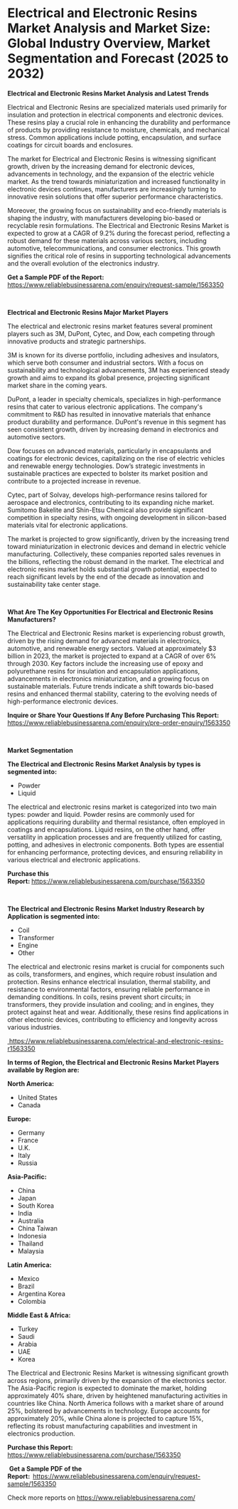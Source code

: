 <p><h1>Electrical and Electronic Resins Market Analysis and Market Size: Global Industry Overview, Market Segmentation and Forecast (2025 to 2032)</h1></p><p><strong>Electrical and Electronic Resins Market Analysis and Latest Trends</strong></p>
<p><p>Electrical and Electronic Resins are specialized materials used primarily for insulation and protection in electrical components and electronic devices. These resins play a crucial role in enhancing the durability and performance of products by providing resistance to moisture, chemicals, and mechanical stress. Common applications include potting, encapsulation, and surface coatings for circuit boards and enclosures.</p><p>The market for Electrical and Electronic Resins is witnessing significant growth, driven by the increasing demand for electronic devices, advancements in technology, and the expansion of the electric vehicle market. As the trend towards miniaturization and increased functionality in electronic devices continues, manufacturers are increasingly turning to innovative resin solutions that offer superior performance characteristics.</p><p>Moreover, the growing focus on sustainability and eco-friendly materials is shaping the industry, with manufacturers developing bio-based or recyclable resin formulations. The Electrical and Electronic Resins Market is expected to grow at a CAGR of 9.2% during the forecast period, reflecting a robust demand for these materials across various sectors, including automotive, telecommunications, and consumer electronics. This growth signifies the critical role of resins in supporting technological advancements and the overall evolution of the electronics industry.</p></p>
<p><strong>Get a Sample PDF of the Report:&nbsp;</strong> <a href="https://www.reliablebusinessarena.com/enquiry/request-sample/1563350?utm_campaign=2317&utm_medium=2&utm_source=Github&utm_content=ia&utm_term=02042025&utm_id=electrical-and-electronic-resins">https://www.reliablebusinessarena.com/enquiry/request-sample/1563350</a></p>
<p>&nbsp;</p>
<p><strong>Electrical and Electronic Resins Major Market Players</strong></p>
<p><p>The electrical and electronic resins market features several prominent players such as 3M, DuPont, Cytec, and Dow, each competing through innovative products and strategic partnerships. </p><p>3M is known for its diverse portfolio, including adhesives and insulators, which serve both consumer and industrial sectors. With a focus on sustainability and technological advancements, 3M has experienced steady growth and aims to expand its global presence, projecting significant market share in the coming years.</p><p>DuPont, a leader in specialty chemicals, specializes in high-performance resins that cater to various electronic applications. The company's commitment to R&D has resulted in innovative materials that enhance product durability and performance. DuPont's revenue in this segment has seen consistent growth, driven by increasing demand in electronics and automotive sectors.</p><p>Dow focuses on advanced materials, particularly in encapsulants and coatings for electronic devices, capitalizing on the rise of electric vehicles and renewable energy technologies. Dow’s strategic investments in sustainable practices are expected to bolster its market position and contribute to a projected increase in revenue.</p><p>Cytec, part of Solvay, develops high-performance resins tailored for aerospace and electronics, contributing to its expanding niche market. Sumitomo Bakelite and Shin-Etsu Chemical also provide significant competition in specialty resins, with ongoing development in silicon-based materials vital for electronic applications.</p><p>The market is projected to grow significantly, driven by the increasing trend toward miniaturization in electronic devices and demand in electric vehicle manufacturing. Collectively, these companies reported sales revenues in the billions, reflecting the robust demand in the market. The electrical and electronic resins market holds substantial growth potential, expected to reach significant levels by the end of the decade as innovation and sustainability take center stage.</p></p>
<p>&nbsp;</p>
<p><strong>What Are The Key Opportunities For Electrical and Electronic Resins Manufacturers?</strong></p>
<p><p>The Electrical and Electronic Resins market is experiencing robust growth, driven by the rising demand for advanced materials in electronics, automotive, and renewable energy sectors. Valued at approximately $3 billion in 2023, the market is projected to expand at a CAGR of over 6% through 2030. Key factors include the increasing use of epoxy and polyurethane resins for insulation and encapsulation applications, advancements in electronics miniaturization, and a growing focus on sustainable materials. Future trends indicate a shift towards bio-based resins and enhanced thermal stability, catering to the evolving needs of high-performance electronic devices.</p></p>
<p><strong>Inquire or Share Your Questions If Any Before Purchasing This Report:</strong> <a href="https://www.reliablebusinessarena.com/enquiry/pre-order-enquiry/1563350?utm_campaign=2317&utm_medium=2&utm_source=Github&utm_content=ia&utm_term=02042025&utm_id=electrical-and-electronic-resins">https://www.reliablebusinessarena.com/enquiry/pre-order-enquiry/1563350</a></p>
<p>&nbsp;</p>
<p><strong>Market Segmentation</strong></p>
<p><strong>The Electrical and Electronic Resins Market Analysis by types is segmented into:</strong></p>
<p><ul><li>Powder</li><li>Liquid</li></ul></p>
<p><p>The electrical and electronic resins market is categorized into two main types: powder and liquid. Powder resins are commonly used for applications requiring durability and thermal resistance, often employed in coatings and encapsulations. Liquid resins, on the other hand, offer versatility in application processes and are frequently utilized for casting, potting, and adhesives in electronic components. Both types are essential for enhancing performance, protecting devices, and ensuring reliability in various electrical and electronic applications.</p></p>
<p><strong>Purchase this Report:&nbsp;</strong><a href="https://www.reliablebusinessarena.com/purchase/1563350?utm_campaign=2317&utm_medium=2&utm_source=Github&utm_content=ia&utm_term=02042025&utm_id=electrical-and-electronic-resins">https://www.reliablebusinessarena.com/purchase/1563350</a></p>
<p>&nbsp;</p>
<p><strong>The Electrical and Electronic Resins Market Industry Research by Application is segmented into:</strong></p>
<p><ul><li>Coil</li><li>Transformer</li><li>Engine</li><li>Other</li></ul></p>
<p><p>The electrical and electronic resins market is crucial for components such as coils, transformers, and engines, which require robust insulation and protection. Resins enhance electrical insulation, thermal stability, and resistance to environmental factors, ensuring reliable performance in demanding conditions. In coils, resins prevent short circuits; in transformers, they provide insulation and cooling; and in engines, they protect against heat and wear. Additionally, these resins find applications in other electronic devices, contributing to efficiency and longevity across various industries.</p></p>
<p><a href="https://www.reliablebusinessarena.com/electrical-and-electronic-resins-r1563350?utm_campaign=2317&utm_medium=2&utm_source=Github&utm_content=ia&utm_term=02042025&utm_id=electrical-and-electronic-resins">&nbsp;https://www.reliablebusinessarena.com/electrical-and-electronic-resins-r1563350</a></p>
<p><strong>In terms of Region, the Electrical and Electronic Resins Market Players available by Region are:</strong></p>
<p>
    <p> <strong> North America: </strong>
        <ul>
            <li>United States</li>
            <li>Canada</li>
        </ul>
        </p> 
    <p> <strong> Europe: </strong>
        <ul>
            <li>Germany</li>
            <li>France</li>
            <li>U.K.</li>
            <li>Italy</li>
            <li>Russia</li>
        </ul>
        </p> 
    <p> <strong> Asia-Pacific: </strong>
        <ul>
            <li>China</li>
            <li>Japan</li>
            <li>South Korea</li>
            <li>India</li>
            <li>Australia</li>
            <li>China Taiwan</li>
            <li>Indonesia</li>
            <li>Thailand</li>
            <li>Malaysia</li>
        </ul>
        </p> 
    <p> <strong> Latin America: </strong>
        <ul>
            <li>Mexico</li>
            <li>Brazil</li>
            <li>Argentina Korea</li>
            <li>Colombia</li>
        </ul>
        </p> 
    <p> <strong> Middle East & Africa: </strong>
        <ul>
            <li>Turkey</li>
            <li>Saudi</li>
            <li>Arabia</li>
            <li>UAE</li>
            <li>Korea</li>
        </ul>
    </p>
    </p>
<p><p>The Electrical and Electronic Resins Market is witnessing significant growth across regions, primarily driven by the expansion of the electronics sector. The Asia-Pacific region is expected to dominate the market, holding approximately 40% share, driven by heightened manufacturing activities in countries like China. North America follows with a market share of around 25%, bolstered by advancements in technology. Europe accounts for approximately 20%, while China alone is projected to capture 15%, reflecting its robust manufacturing capabilities and investment in electronics production.</p></p>
<p><strong>Purchase this Report: </strong><a href="https://www.reliablebusinessarena.com/purchase/1563350?utm_campaign=2317&utm_medium=2&utm_source=Github&utm_content=ia&utm_term=02042025&utm_id=electrical-and-electronic-resins">https://www.reliablebusinessarena.com/purchase/1563350</a></p>
<p>&nbsp;<strong>Get a Sample PDF of the Report:&nbsp;&nbsp;</strong><a href="https://www.reliablebusinessarena.com/enquiry/request-sample/1563350?utm_campaign=2317&utm_medium=2&utm_source=Github&utm_content=ia&utm_term=02042025&utm_id=electrical-and-electronic-resins">https://www.reliablebusinessarena.com/enquiry/request-sample/1563350</a></p>
<p><strong></strong></p>
<p>Check more reports on <a href="https://www.reliablebusinessarena.com/?utm_campaign=2317&utm_medium=2&utm_source=Github&utm_content=ia&utm_term=02042025&utm_id=electrical-and-electronic-resins">https://www.reliablebusinessarena.com/</a></p>